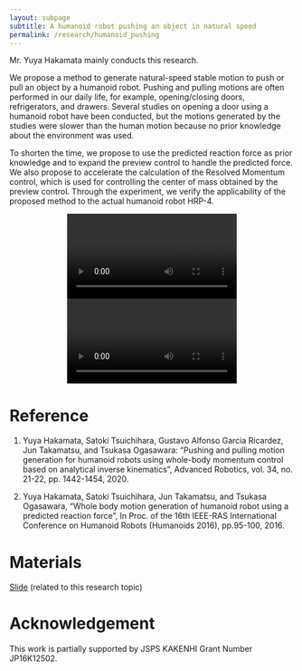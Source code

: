 ```yaml
---
layout: subpage
subtitle: A humanoid robot pushing an object in natural speed
permalink: /research/humanoid_pushing
---
```


Mr. Yuya Hakamata mainly conducts this research. 

We propose a method to generate natural-speed stable motion to push or pull an object by a humanoid
robot. Pushing and pulling motions are often performed in our daily life, for example, opening/closing doors, refrigerators, and drawers. Several studies on opening a door using a humanoid
robot have been conducted, but the motions generated by the studies were slower than the human motion because no prior knowledge about the environment was used. 

To shorten the time, we propose to use the predicted reaction force as prior knowledge and to expand the preview control to handle the predicted force. We also propose to accelerate the calculation of the Resolved Momentum control, which is used for controlling the center of mass obtained by the preview control. Through the experiment, we verify the applicability of the proposed method to the actual humanoid robot HRP-4.

<center>
<video controls>
  <source src="../assets/mov/push_box.webm">
  <source src="../assets/mov/push_box.mp4">
</video>
</center>

<center>
<video controls>
  <source src="../assets/mov/open_refrigerator.webm">
  <source src="../assets/mov/open_refrigerator.mp4">
</video>
</center>

# Reference
1. Yuya Hakamata, Satoki Tsuichihara, Gustavo Alfonso Garcia Ricardez, Jun Takamatsu, and Tsukasa Ogasawara: “Pushing and pulling motion generation for humanoid robots using whole-body momentum control based on analytical inverse kinematics”, Advanced Robotics, vol. 34, no. 21-22, pp. 1442-1454, 2020.

1. Yuya Hakamata, Satoki Tsuichihara, Jun Takamatsu, and Tsukasa Ogasawara, “Whole body motion generation of humanoid robot using a predicted reaction force”, In Proc. of the 16th IEEE-RAS International Conference on Humanoid Robots (Humanoids 2016), pp.95-100, 2016.

# Materials
[Slide](https://www.slideshare.net/JunTakamatsu1/kj-workshop-2016) (related to this research topic)

# Acknowledgement
This work is partially supported by JSPS KAKENHI Grant Number JP16K12502.

